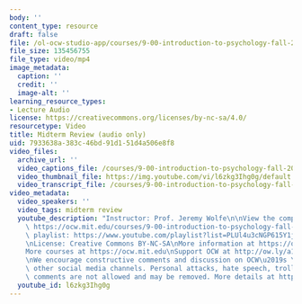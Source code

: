 ```yaml
---
body: ''
content_type: resource
draft: false
file: /ol-ocw-studio-app/courses/9-00-introduction-to-psychology-fall-2004/mit9_00f04_midterm_review_360p_16_9.mp4
file_size: 135456755
file_type: video/mp4
image_metadata:
  caption: ''
  credit: ''
  image-alt: ''
learning_resource_types:
- Lecture Audio
license: https://creativecommons.org/licenses/by-nc-sa/4.0/
resourcetype: Video
title: Midterm Review (audio only)
uid: 7933638a-383c-46bd-91d1-51d4a506e8f8
video_files:
  archive_url: ''
  video_captions_file: /courses/9-00-introduction-to-psychology-fall-2004/mit9_00f04_midterm_review_captions.vtt
  video_thumbnail_file: https://img.youtube.com/vi/l6zkg3Ihg0g/default.jpg
  video_transcript_file: /courses/9-00-introduction-to-psychology-fall-2004/1TacOOpiWc8be7ichwcLW9xdBgbK7xyjs_transcript.pdf
video_metadata:
  video_speakers: ''
  video_tags: midterm review
  youtube_description: "Instructor: Prof. Jeremy Wolfe\n\nView the complete course:\
    \ https://ocw.mit.edu/courses/9-00-introduction-to-psychology-fall-2004/\nYouTube\
    \ playlist: https://www.youtube.com/playlist?list=PLUl4u3cNGP615Y1j9Ok3szAH5DxhFjTHo\n\
    \nLicense: Creative Commons BY-NC-SA\nMore information at https://ocw.mit.edu/terms\n\
    More courses at https://ocw.mit.edu\nSupport OCW at http://ow.ly/a1If50zVRlQ\n\
    \nWe encourage constructive comments and discussion on OCW\u2019s YouTube and\
    \ other social media channels. Personal attacks, hate speech, trolling, and inappropriate\
    \ comments are not allowed and may be removed. More details at https://ocw.mit.edu/comments."
  youtube_id: l6zkg3Ihg0g
---
```

